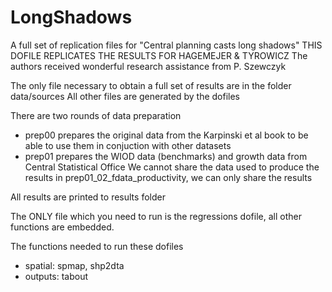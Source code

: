 # LongShadows
A full set of replication files for "Central planning casts long shadows"
THIS DOFILE REPLICATES THE RESULTS FOR HAGEMEJER & TYROWICZ 
The authors received wonderful research assistance from P. Szewczyk 

The only file necessary to obtain a full set of results are in the folder data/sources
All other files are generated by the dofiles

There are two rounds of data preparation
* prep00 prepares the original data from the Karpinski et al book to be able to use them in conjuction with other datasets
* prep01 prepares the WIOD data (benchmarks) and growth data from Central Statistical Office
We cannot share the data used to produce the results in prep01_02_fdata_productivity, we can only share the results

All results are printed to results folder

The ONLY file which you need to run is the regressions dofile, all other functions are embedded.


The functions needed to run these dofiles
* spatial: spmap, shp2dta
* outputs: tabout 

